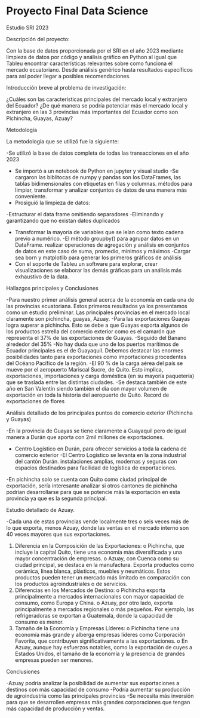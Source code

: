 # Proyecto Final Data Science 
Estudio SRI 2023 

Descripción del proyecto:

Con la base de datos proporcionada por el SRI en el año 2023 mediante limpieza de datos por código y análisis gráfico en Python al igual que Tableu encontrar características relevantes sobre como funciona el mercado ecuatoriano. Desde análisis genérico hasta resultados específicos para así poder llegar a posibles recomendaciones. 

 Introducción breve al problema de investigación:
 
¿Cuáles son las características principales del mercado local y extranjero del Ecuador?
¿De qué manera se podría potenciar más el mercado local y extranjero en las 3 provincias más importantes del Ecuador como son Pichincha, Guayas, Azuay?

 Metodología 
 
La metodología que se utilizó fue la siguiente: 

-Se utilizó la base de datos completa de todas las transacciones en el año 2023 
-	Se importó a un notebook de Python en jupyter y visual studio 
-Se cargaron las biblitocas de numpy y pandas son los DataFrames, las tablas bidimensionales con etiquetas en filas y columnas. métodos para limpiar, transformar y analizar conjuntos de datos de una manera más conveniente.
-	Prosiguió la limpieza de datos:
  
-Estructurar el data frame omitiendo separadores
-Eliminando y garantizando que no existan datos duplicados 
-	Transformar la mayoría de variables que se leían como texto cadena previo a numérico. 
-El método groupby()  para agrupar datos en un DataFrame.  realizar operaciones de agregación y análisis en conjuntos de datos en este caso de suma, promedio, mínimos y máximos 
-Cargar sea born y matplotlib para generar los primeros gráficos de análisis 
-	Con el soporte de Tableu un software para explorar, crear visualizaciones se elaborar las demás gráficas para un análisis más exhaustivo de la data. 


Hallazgos principales y Conclusiones 
 
-Para nuestro primer análisis general acerca de la economía en cada una de las provincias ecuatoriana. Estos primeros resultados ya los presentamos como un estudio preliminar. Las principales provincias en el mercado local claramente son pichincha, guayas, Azuay. 
-Para las exportaciones Guayas logra superar a pichincha. Esto se debe a que Guayas exporta algunos de los productos estrella del comercio exterior como es el camarón que representa el 37% de las exportaciones de Guayas.
-Seguido del Banano alrededor del 35%
-No hay duda que uno de los puertos marítimos de Ecuador principales es el de Guayaquil. Debemos destacar las enormes posibilidades tanto para exportaciones como importaciones procedentes del Océano Pacífico de la región.
-El 90 % de la carga aérea del país se mueve por el aeropuerto Mariscal Sucre, de Quito. Esto implica, exportaciones, importaciones y carga doméstica (en su mayoría paquetería) que se traslada entre las distintas ciudades.
-Se destaca también de este año en San Valentín siendo también el día con mayor volumen de exportación en toda la historia del aeropuerto de Quito. Record de exportaciones de flores 


 
Análisis detallado de los principales puntos de comercio exterior (Pichincha y Guayas)

-En la provincia de Guayas se tiene claramente a Guayaquil pero de igual manera a Durán que aporta con 2mil millones de exportaciones. 
- Centro Logístico en Durán, para ofrecer servicios a toda la cadena de comercio exterior
-El Centro Logístico se levanta en la zona industrial del cantón Durán. instalaciones amplias, modernas y seguras con espacios destinados para facilidad de logística de exportaciones. 

-En pichincha solo se cuenta con Quito como ciudad principal de exportación, sería interesante analizar si otros cantones de pichincha podrían desarrollarse para que se potencie más la exportación en esta provincia ya que es la segunda principal.



Estudio detallado de Azuay. 

-Cada una de estas provincias vende localmente tres o seis veces más de lo que exporta, menos Azuay, donde las ventas en el mercado interno son 40 veces mayores que sus exportaciones. 

1.	Diferencia en la Composición de las Exportaciones:
o	Pichincha, que incluye la capital Quito, tiene una economía más diversificada y una mayor concentración de empresas. 
o	Azuay, con Cuenca como su ciudad principal, se destaca en la manufactura. Exporta productos como cerámica, línea blanca, plásticos, muebles y neumáticos. Estos productos pueden tener un mercado más limitado en comparación con los productos agroindustriales o de servicios.
2.	Diferencias en los Mercados de Destino:
o	Pichincha exporta principalmente a mercados internacionales con mayor capacidad de consumo, como Europa y China. 
o	Azuay, por otro lado, exporta principalmente a mercados regionales o más pequeños. Por ejemplo, las refrigeradoras se exportan a Guatemala, donde la capacidad de consumo es menor.
3.	Tamaño de la Economía y Empresas Líderes:
o	Pichincha tiene una economía más grande y alberga empresas líderes como Corporación Favorita, que contribuyen significativamente a las exportaciones.
o	En Azuay, aunque hay esfuerzos notables, como la exportación de cuyes a Estados Unidos, el tamaño de la economía y la presencia de grandes empresas pueden ser menores.


Conclusiones 

-Azuay podría analizar la posibilidad de aumentar sus exportaciones a destinos con más capacidad de consumo 
-Podría aumentar su producción de agroindustria como las principales provincias 
-Se necesita más inversión para que se desarrollen empresas más grandes corporaciones que tengan más capacidad de producción y ventas. 





